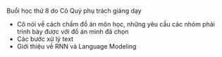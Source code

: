 ﻿Buổi học thứ 8 do Cô Quý  phụ trách giảng dạy
- Cô nói về cách chấm đồ án môn học, những yêu cầu các nhóm phải trình bày được với đồ án mình đã chọn
- Các bước xử lý text
- Giới thiệu về RNN và Language Modeling

